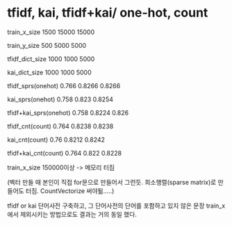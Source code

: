 # tfidf, kai, tfidf+kai/ one-hot, count 

train_x_size          1500    15000   15000   

train_y_size          500     5000    5000

tfidf_dict_size       1000    1000    5000

kai_dict_size         1000    1000    5000

tfidf_sprs(onehot)    0.766   0.8266  0.8266

kai_sprs(onehot)      0.758   0.823   0.8254

tfidf+kai_sprs(onehot)   0.758   0.8224   0.826

tfidf_cnt(count)      0.764   0.8238  0.8238

kai_cnt(count)        0.76    0.8212  0.8242

tfidf+kai_cnt(count)  0.764   0.822   0.8228

train_x_size 150000이상 -> 메모리 터짐

(벡터 만들 때 본인이 직접 for문으로 만들어서 그런듯. 희소행렬(sparse matrix)로 만들어도 터짐. CountVectorize 써야됢.....)

tfidf or kai 단어사전 구축하고, 그 단어사전의 단어를 포함하고 있지 않은 문장 train_x에서 제외시키는 방법으로도 결과는 거의 동일 했다.
